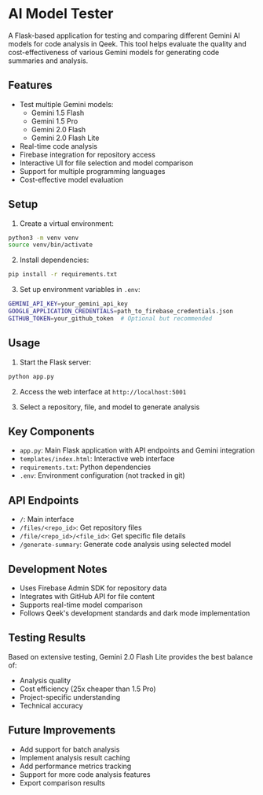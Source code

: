 # AI Model Tester

A Flask-based application for testing and comparing different Gemini AI models for code analysis in Qeek. This tool helps evaluate the quality and cost-effectiveness of various Gemini models for generating code summaries and analysis.

## Features

- Test multiple Gemini models:
  - Gemini 1.5 Flash
  - Gemini 1.5 Pro
  - Gemini 2.0 Flash
  - Gemini 2.0 Flash Lite
- Real-time code analysis
- Firebase integration for repository access
- Interactive UI for file selection and model comparison
- Support for multiple programming languages
- Cost-effective model evaluation

## Setup

1. Create a virtual environment:
```bash
python3 -m venv venv
source venv/bin/activate
```

2. Install dependencies:
```bash
pip install -r requirements.txt
```

3. Set up environment variables in `.env`:
```bash
GEMINI_API_KEY=your_gemini_api_key
GOOGLE_APPLICATION_CREDENTIALS=path_to_firebase_credentials.json
GITHUB_TOKEN=your_github_token  # Optional but recommended
```

## Usage

1. Start the Flask server:
```bash
python app.py
```

2. Access the web interface at `http://localhost:5001`

3. Select a repository, file, and model to generate analysis

## Key Components

- `app.py`: Main Flask application with API endpoints and Gemini integration
- `templates/index.html`: Interactive web interface
- `requirements.txt`: Python dependencies
- `.env`: Environment configuration (not tracked in git)

## API Endpoints

- `/`: Main interface
- `/files/<repo_id>`: Get repository files
- `/file/<repo_id>/<file_id>`: Get specific file details
- `/generate-summary`: Generate code analysis using selected model

## Development Notes

- Uses Firebase Admin SDK for repository data
- Integrates with GitHub API for file content
- Supports real-time model comparison
- Follows Qeek's development standards and dark mode implementation

## Testing Results

Based on extensive testing, Gemini 2.0 Flash Lite provides the best balance of:
- Analysis quality
- Cost efficiency (25x cheaper than 1.5 Pro)
- Project-specific understanding
- Technical accuracy

## Future Improvements

- Add support for batch analysis
- Implement analysis result caching
- Add performance metrics tracking
- Support for more code analysis features
- Export comparison results
